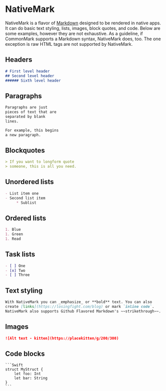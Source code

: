 # NativeMark

NativeMark is a flavor of [Markdown](https://daringfireball.net/projects/markdown/) 
designed to be rendered in native apps. It can do basic text styling, lists, images, 
block quotes, and code. Below are some examples, however they are not exhaustive. 
As a guideline, if CommonMark supports a Markdown syntax, NativeMark does, too. 
The one exception is raw HTML tags are not supported by NativeMark.

## Headers

```Markdown
# First level header
## Second level header
###### Sixth level header
```

## Paragraphs

```Markdown
Paragraphs are just 
pieces of text that are 
separated by blank
lines.

For example, this begins
a new paragraph.
```

## Blockquotes

```Markdown
> If you want to longform quote
> someone, this is all you need.
```

## Unordered lists

```Markdown
- List item one
- Second list item
     * Sublist
```

## Ordered lists

```Markdown
1. Blue
1. Green
1. Read
```

## Task lists

```Markdown
- [ ] One
- [x] Two
- [ ] Three
```

## Text styling

```Markdown
With NativeMark you can _emphasize_ or **bold** text. You can also 
create [links](https://losingfight.com/blog) or mark `inline code`.
NativeMark also supports Github Flavored Markdown's ~~strikethrough~~.
```

## Images

```Markdown
![Alt text - kitten](https://placekitten/g/200/300)
```

## Code blocks

    ```Swift
    struct MyStruct {
        let foo: Int
        let bar: String
    }
    ```
